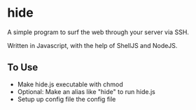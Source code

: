 hide
===
A simple program to surf the web through your server via SSH.

Written in Javascript, with the help of ShellJS and NodeJS.

## To Use
* Make hide.js executable with chmod
* Optional: Make an alias like "hide" to run hide.js
* Setup up config file the config file
